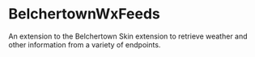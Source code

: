 # BelchertownWxFeeds
An extension to the Belchertown Skin extension to retrieve weather and other information from a variety of endpoints.
